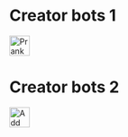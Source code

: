# Creator bots 1
<a href="https://line.me/R/ti/p/~self_js"><img height="36" border="0" alt="PrankBots" src="https://scdn.line-apps.com/n/line_add_friends/btn/en.png"></a>
# Creator bots 2
<a href="https://line.me/R/ti/p/~max_pv"><img height="36" border="0" alt="Add Friend" src="https://scdn.line-apps.com/n/line_add_friends/btn/en.png"></a>
